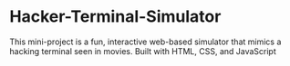 # Hacker-Terminal-Simulator
This mini-project is a fun, interactive web-based simulator that mimics a hacking terminal seen in movies. Built with HTML, CSS, and JavaScript
